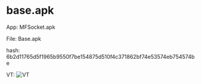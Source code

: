 # base.apk

App: MFSocket.apk

File: Base.apk

hash: 6b2d11765d5f1965b9550f7be154875d510f4c371862bf74e53574eb754574be

VT: ![VT](https://raw.githubusercontent.com/cookiemonster/base.apk/master/VT_score_04-07-2019.PNG) 	
